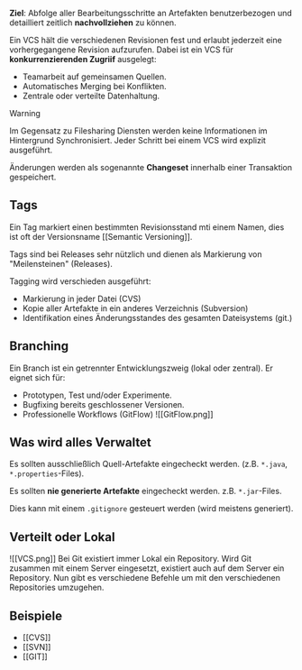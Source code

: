 **Ziel**: Abfolge aller Bearbeitungsschritte an Artefakten benutzerbezogen und detailliert zeitlich **nachvollziehen** zu können.

Ein VCS hält die verschiedenen Revisionen fest und erlaubt jederzeit eine vorhergegangene Revision aufzurufen.
Dabei ist ein VCS für **konkurrenzierenden Zugriif** ausgelegt:
- Teamarbeit auf gemeinsamen Quellen.
- Automatisches Merging bei Konflikten.
- Zentrale oder verteilte Datenhaltung.

>[!warning]
>Im Gegensatz zu Filesharing Diensten werden keine Informationen im Hintergrund Synchronisiert. Jeder Schritt bei einem VCS wird explizit ausgeführt.

Änderungen werden als sogenannte **Changeset** innerhalb einer Transaktion gespeichert.


## Tags
Ein Tag markiert einen bestimmten Revisionsstand mti einem Namen, dies ist oft der Versionsname [[Semantic Versioning]].

Tags sind bei Releases sehr nützlich und dienen als Markierung von "Meilensteinen" (Releases).

Tagging wird verschieden ausgeführt:
- Markierung in jeder Datei (CVS)
- Kopie aller Artefakte in ein anderes Verzeichnis (Subversion)
- Identifikation eines Änderungsstandes des gesamten Dateisystems (git.)

## Branching
Ein Branch ist ein getrennter Entwicklungszweig (lokal oder zentral).
Er eignet sich für:
- Prototypen, Test und/oder Experimente.
- Bugfixing bereits geschlossener Versionen.
- Professionelle Workflows (GitFlow)
![[GitFlow.png]]

## Was wird alles Verwaltet
Es sollten ausschließlich Quell-Artefakte eingecheckt werden. (z.B. `*.java`, `*.properties`-Files).

Es sollten **nie generierte Artefakte** eingecheckt werden. z.B. `*.jar`-Files.

Dies kann mit einem `.gitignore` gesteuert werden (wird meistens generiert).

## Verteilt oder Lokal
![[VCS.png]]
Bei Git existiert immer Lokal ein Repository.
Wird Git zusammen mit einem Server eingesetzt, existiert auch auf dem Server ein Repository. Nun gibt es verschiedene Befehle um mit den verschiedenen Repositories umzugehen.
## Beispiele
- [[CVS]]
- [[SVN]]
- [[GIT]]